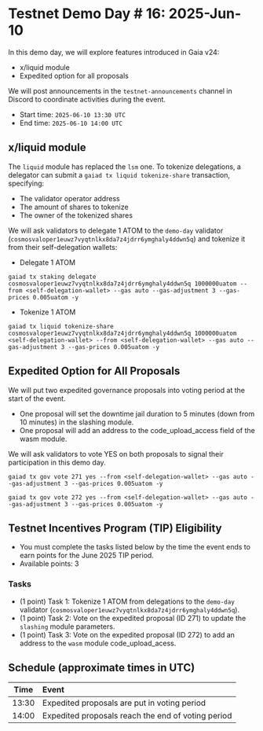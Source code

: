 # Testnet Demo Day # 16: 2025-Jun-10

In this demo day, we will explore features introduced in Gaia v24:
* x/liquid module
* Expedited option for all proposals 

We will post announcements in the `testnet-announcements` channel in Discord to coordinate activities during the event.

* Start time: `2025-06-10 13:30 UTC`
* End time: `2025-06-10 14:00 UTC`

## x/liquid module

The `liquid` module has replaced the `lsm` one. To tokenize delegations, a delegator can submit a `gaiad tx liquid tokenize-share` transaction, specifying:
* The validator operator address
* The amount of shares to tokenize
* The owner of the tokenized shares 

We will ask validators to delegate 1 ATOM to the `demo-day` validator (`cosmosvaloper1euwz7vyqtnlkx8da7z4jdrr6ymghaly4ddwn5q`) and tokenize it from their self-delegation wallets:

* Delegate 1 ATOM
```
gaiad tx staking delegate cosmosvaloper1euwz7vyqtnlkx8da7z4jdrr6ymghaly4ddwn5q 1000000uatom --from <self-delegation-wallet> --gas auto --gas-adjustment 3 --gas-prices 0.005uatom -y
```
* Tokenize 1 ATOM
```
gaiad tx liquid tokenize-share cosmosvaloper1euwz7vyqtnlkx8da7z4jdrr6ymghaly4ddwn5q 1000000uatom <self-delegation-wallet> --from <self-delegation-wallet> --gas auto --gas-adjustment 3 --gas-prices 0.005uatom -y
```

## Expedited Option for All Proposals

We will put two expedited governance proposals into voting period at the start of the event.
* One proposal will set the downtime jail duration to 5 minutes (down from 10 minutes) in the slashing module.
* One proposal will add an address to the code_upload_access field of the wasm module.

We will ask validators to vote YES on both proposals to signal their participation in this demo day.
```
gaiad tx gov vote 271 yes --from <self-delegation-wallet> --gas auto --gas-adjustment 3 --gas-prices 0.005uatom -y
```
```
gaiad tx gov vote 272 yes --from <self-delegation-wallet> --gas auto --gas-adjustment 3 --gas-prices 0.005uatom -y
```

## Testnet Incentives Program (TIP) Eligibility

* You must complete the tasks listed below by the time the event ends to earn points for the June 2025 TIP period.
* Available points: 3

### Tasks

* (1 point) Task 1: Tokenize 1 ATOM from delegations to the `demo-day` validator (`cosmosvaloper1euwz7vyqtnlkx8da7z4jdrr6ymghaly4ddwn5q`).
* (1 point) Task 2: Vote on the expedited proposal (ID 271) to update the `slashing` module parameters.
* (1 point) Task 3: Vote on the expedited proposal (ID 272) to add an address to the `wasm` module code_upload_acess.


## Schedule (approximate times in UTC)

| Time  | Event                                              |
| :---: | :------------------------------------------------- |
| 13:30 | Expedited proposals are put in voting period       |
| 14:00 | Expedited proposals reach the end of voting period |
